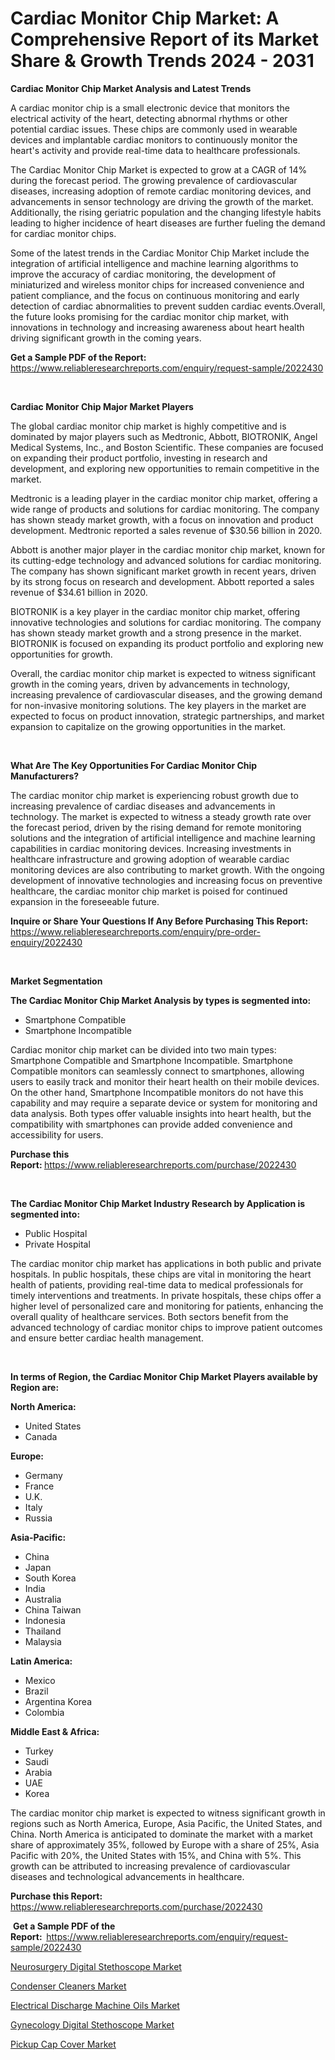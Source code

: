 <p><h1>Cardiac Monitor Chip Market: A Comprehensive Report of its Market Share & Growth Trends 2024 - 2031</h1></p><p><strong>Cardiac Monitor Chip Market Analysis and Latest Trends</strong></p>
<p><p>A cardiac monitor chip is a small electronic device that monitors the electrical activity of the heart, detecting abnormal rhythms or other potential cardiac issues. These chips are commonly used in wearable devices and implantable cardiac monitors to continuously monitor the heart's activity and provide real-time data to healthcare professionals.</p><p>The Cardiac Monitor Chip Market is expected to grow at a CAGR of 14% during the forecast period. The growing prevalence of cardiovascular diseases, increasing adoption of remote cardiac monitoring devices, and advancements in sensor technology are driving the growth of the market. Additionally, the rising geriatric population and the changing lifestyle habits leading to higher incidence of heart diseases are further fueling the demand for cardiac monitor chips.</p><p>Some of the latest trends in the Cardiac Monitor Chip Market include the integration of artificial intelligence and machine learning algorithms to improve the accuracy of cardiac monitoring, the development of miniaturized and wireless monitor chips for increased convenience and patient compliance, and the focus on continuous monitoring and early detection of cardiac abnormalities to prevent sudden cardiac events.Overall, the future looks promising for the cardiac monitor chip market, with innovations in technology and increasing awareness about heart health driving significant growth in the coming years.</p></p>
<p><strong>Get a Sample PDF of the Report:&nbsp;</strong> <a href="https://www.reliableresearchreports.com/enquiry/request-sample/2022430">https://www.reliableresearchreports.com/enquiry/request-sample/2022430</a></p>
<p>&nbsp;</p>
<p><strong>Cardiac Monitor Chip Major Market Players</strong></p>
<p><p>The global cardiac monitor chip market is highly competitive and is dominated by major players such as Medtronic, Abbott, BIOTRONIK, Angel Medical Systems, Inc., and Boston Scientific. These companies are focused on expanding their product portfolio, investing in research and development, and exploring new opportunities to remain competitive in the market.</p><p>Medtronic is a leading player in the cardiac monitor chip market, offering a wide range of products and solutions for cardiac monitoring. The company has shown steady market growth, with a focus on innovation and product development. Medtronic reported a sales revenue of $30.56 billion in 2020.</p><p>Abbott is another major player in the cardiac monitor chip market, known for its cutting-edge technology and advanced solutions for cardiac monitoring. The company has shown significant market growth in recent years, driven by its strong focus on research and development. Abbott reported a sales revenue of $34.61 billion in 2020.</p><p>BIOTRONIK is a key player in the cardiac monitor chip market, offering innovative technologies and solutions for cardiac monitoring. The company has shown steady market growth and a strong presence in the market. BIOTRONIK is focused on expanding its product portfolio and exploring new opportunities for growth.</p><p>Overall, the cardiac monitor chip market is expected to witness significant growth in the coming years, driven by advancements in technology, increasing prevalence of cardiovascular diseases, and the growing demand for non-invasive monitoring solutions. The key players in the market are expected to focus on product innovation, strategic partnerships, and market expansion to capitalize on the growing opportunities in the market.</p></p>
<p>&nbsp;</p>
<p><strong>What Are The Key Opportunities For Cardiac Monitor Chip Manufacturers?</strong></p>
<p><p>The cardiac monitor chip market is experiencing robust growth due to increasing prevalence of cardiac diseases and advancements in technology. The market is expected to witness a steady growth rate over the forecast period, driven by the rising demand for remote monitoring solutions and the integration of artificial intelligence and machine learning capabilities in cardiac monitoring devices. Increasing investments in healthcare infrastructure and growing adoption of wearable cardiac monitoring devices are also contributing to market growth. With the ongoing development of innovative technologies and increasing focus on preventive healthcare, the cardiac monitor chip market is poised for continued expansion in the foreseeable future.</p></p>
<p><strong>Inquire or Share Your Questions If Any Before Purchasing This Report:</strong> <a href="https://www.reliableresearchreports.com/enquiry/pre-order-enquiry/2022430">https://www.reliableresearchreports.com/enquiry/pre-order-enquiry/2022430</a></p>
<p>&nbsp;</p>
<p><strong>Market Segmentation</strong></p>
<p><strong>The Cardiac Monitor Chip Market Analysis by types is segmented into:</strong></p>
<p><ul><li>Smartphone Compatible</li><li>Smartphone Incompatible</li></ul></p>
<p><p>Cardiac monitor chip market can be divided into two main types: Smartphone Compatible and Smartphone Incompatible. Smartphone Compatible monitors can seamlessly connect to smartphones, allowing users to easily track and monitor their heart health on their mobile devices. On the other hand, Smartphone Incompatible monitors do not have this capability and may require a separate device or system for monitoring and data analysis. Both types offer valuable insights into heart health, but the compatibility with smartphones can provide added convenience and accessibility for users.</p></p>
<p><strong>Purchase this Report:&nbsp;</strong><a href="https://www.reliableresearchreports.com/purchase/2022430">https://www.reliableresearchreports.com/purchase/2022430</a></p>
<p>&nbsp;</p>
<p><strong>The Cardiac Monitor Chip Market Industry Research by Application is segmented into:</strong></p>
<p><ul><li>Public Hospital</li><li>Private Hospital</li></ul></p>
<p><p>The cardiac monitor chip market has applications in both public and private hospitals. In public hospitals, these chips are vital in monitoring the heart health of patients, providing real-time data to medical professionals for timely interventions and treatments. In private hospitals, these chips offer a higher level of personalized care and monitoring for patients, enhancing the overall quality of healthcare services. Both sectors benefit from the advanced technology of cardiac monitor chips to improve patient outcomes and ensure better cardiac health management.</p></p>
<p>&nbsp;</p>
<p><strong>In terms of Region, the Cardiac Monitor Chip Market Players available by Region are:</strong></p>
<p>
    <p> <strong> North America: </strong>
        <ul>
            <li>United States</li>
            <li>Canada</li>
        </ul>
        </p> 
    <p> <strong> Europe: </strong>
        <ul>
            <li>Germany</li>
            <li>France</li>
            <li>U.K.</li>
            <li>Italy</li>
            <li>Russia</li>
        </ul>
        </p> 
    <p> <strong> Asia-Pacific: </strong>
        <ul>
            <li>China</li>
            <li>Japan</li>
            <li>South Korea</li>
            <li>India</li>
            <li>Australia</li>
            <li>China Taiwan</li>
            <li>Indonesia</li>
            <li>Thailand</li>
            <li>Malaysia</li>
        </ul>
        </p> 
    <p> <strong> Latin America: </strong>
        <ul>
            <li>Mexico</li>
            <li>Brazil</li>
            <li>Argentina Korea</li>
            <li>Colombia</li>
        </ul>
        </p> 
    <p> <strong> Middle East & Africa: </strong>
        <ul>
            <li>Turkey</li>
            <li>Saudi</li>
            <li>Arabia</li>
            <li>UAE</li>
            <li>Korea</li>
        </ul>
    </p>
    </p>
<p><p>The cardiac monitor chip market is expected to witness significant growth in regions such as North America, Europe, Asia Pacific, the United States, and China. North America is anticipated to dominate the market with a market share of approximately 35%, followed by Europe with a share of 25%, Asia Pacific with 20%, the United States with 15%, and China with 5%. This growth can be attributed to increasing prevalence of cardiovascular diseases and technological advancements in healthcare.</p></p>
<p><strong>Purchase this Report: </strong><a href="https://www.reliableresearchreports.com/purchase/2022430">https://www.reliableresearchreports.com/purchase/2022430</a></p>
<p>&nbsp;<strong>Get a Sample PDF of the Report:&nbsp;&nbsp;</strong><a href="https://www.reliableresearchreports.com/enquiry/request-sample/2022430">https://www.reliableresearchreports.com/enquiry/request-sample/2022430</a></p>
<p><strong></strong></p>
<p><p><a href="https://github.com/redneck06/Market-Research-Report-List-2/blob/main/neurosurgery-digital-stethoscope-market.md">Neurosurgery Digital Stethoscope Market</a></p><p><a href="https://valiant-lunge-8fe.notion.site/Condenser-Cleaners-Market-Size-Share-Trends-Analysis-Report-By-Application-Regional-Outlook-Com-5d8acb644ab74535b6ca2919ac94a137">Condenser Cleaners Market</a></p><p><a href="https://picayune-night-cbd.notion.site/Electrical-Discharge-Machine-Oils-Market-Provides-Detailed-Segmentation-of-this-Market-based-on-Type-bd11cfd818634d14b9ab75d9028b3245">Electrical Discharge Machine Oils Market</a></p><p><a href="https://github.com/peachesmcdowel1/Market-Research-Report-List-1/blob/main/gynecology-digital-stethoscope-market.md">Gynecology Digital Stethoscope Market</a></p><p><a href="https://view.publitas.com/reportprime-1/pickup-cap-cover-market-size-and-growth-market-segmentation-regional-and-country-breakdowns-and-market-trends-for-period-from-2024-2031/">Pickup Cap Cover Market</a></p></p>
